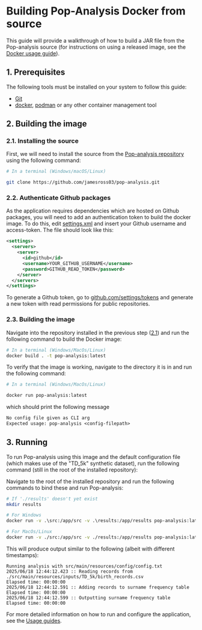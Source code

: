 # Building Pop-Analysis Docker from source
This guide will provide a walkthrough of how to build a JAR file from the Pop-analysis source (for instructions on using a released image, see the [Docker usage guide](../usage/docker.md)).

## 1. Prerequisites
The following tools must be installed on your system to follow this guide:
- [Git](https://git-scm.com/)
- [docker](https://www.docker.com/), [podman](https://podman.io/) or any other container management tool

## 2. Building the image
### 2.1. Installing the source
First, we will need to install the source from the [Pop-analysis repository](https://github.com/jamesross03/pop-analysis) using the following command:

```sh
# In a terminal (Windows/macOS/Linux)

git clone https://github.com/jamesross03/pop-analysis.git
```
### 2.2. Authenticate Github packages
As the application requires dependencies which are hosted on Github packages, you will need to add an authentication token to build the docker image. To do this, edit [settings.xml](../../settings.xml) and insert your Github username and access-token. The file should look like this:

```xml
<settings>
  <servers>
    <server>
      <id>github</id>
      <username>YOUR_GITHUB_USERNAME</username>
      <password>GITHUB_READ_TOKEN</password>
    </server>
  </servers>
</settings>
```

To generate a Github token, go to [github.com/settings/tokens](https://github.com/settings/tokens) and generate a new token with read permissions for public repositories.

### 2.3. Building the image
Navigate into the repository installed in the previous step ([2.1](#21-installing-the-source)) and run the following command to build the Docker image:

```sh
# In a terminal (Windows/MacOs/Linux)
docker build . -t pop-analysis:latest
```

To verify that the image is working, navigate to the directory it is in and run the following command:

```sh
# In a terminal (Windows/MacOs/Linux)

docker run pop-analysis:latest
```

which should print the following message

```txt
No config file given as CLI arg 
Expected usage: pop-analysis <config-filepath>
```

## 3. Running
To run Pop-analysis using this image and the default configuration file (which makes use of the "TD_5k" synthetic dataset), run the following command (still in the root of the installed repository):

Navigate to the root of the installed repository and run the following commands to bind these and run Pop-analysis:
```sh
# If './results' doesn't yet exist
mkdir results

# For Windows
docker run -v .\src:/app/src -v .\results:/app/results pop-analysis:latest /app/src/main/resources/config/config.txt

# For MacOs/Linux
docker run -v ./src:/app/src -v ./results:/app/results pop-analysis:latest /app/src/main/resources/config/config.txt
```

This will produce output similar to the following (albeit with different timestamps):
```
Running analysis with src/main/resources/config/config.txt
2025/06/18 12:44:12.423 :: Reading records from ./src/main/resources/inputs/TD_5k/birth_records.csv
Elapsed time: 00:00:00
2025/06/18 12:44:12.591 :: Adding records to surname frequency table
Elapsed time: 00:00:00
2025/06/18 12:44:12.599 :: Outputting surname frequency table
Elapsed time: 00:00:00
```

For more detailed information on how to run and configure the application, see the [Usage guides](../usage/index.md).